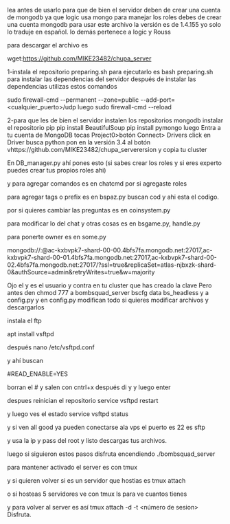 lea antes de usarlo
para que de bien el servidor deben de crear una cuenta de mongodb
ya que logic usa mongo para manejar los roles
debes de crear una cuenta mongodb para usar este archivo la versión
es de 1.4.155 yo solo lo traduje en español. lo demás pertenece a logic y Rouss

para descargar el archivo es 

wget:https://github.com/MIKE23482/chupa_server

1-instala el repositorio preparing.sh para ejecutarlo es bash preparing.sh para instalar las dependencias del servidor
después de instalar las dependencias utilizas estos comandos

sudo firewall-cmd --permanent --zone=public --add-port=<cualquier_puerto>/udp
luego sudo firewall-cmd --reload

2-para que les de bien el servidor instalen los repositorios mongodb
instalar el repositorio pip
pip install BeautifulSoup
pip install pymongo
luego Entra a tu cuenta de MongoDB tocas
Project0>botón Connect> Drivers click en Driver busca python pon en la versión 3.4 al botón vhttps://github.com/MIKE23482/chupa_serverersion y copia tu cluster

En DB_manager.py ahí pones esto (si sabes crear los roles y si eres experto puedes crear tus propios roles ahi)

y para agregar comandos es en chatcmd por si agregaste roles

para agregar tags o prefix es en bspaz.py buscan cod y ahi esta el codigo.

por si quieres cambiar las preguntas es en coinsystem.py

para modificar lo del chat y otras cosas es en bsgame.py, handle.py

para ponerte owner es en some.py

mongodb://<user>:<password>@ac-kxbvpk7-shard-00-00.4bfs7fa.mongodb.net:27017,ac-kxbvpk7-shard-00-01.4bfs7fa.mongodb.net:27017,ac-kxbvpk7-shard-00-02.4bfs7fa.mongodb.net:27017/?ssl=true&replicaSet=atlas-njbxzk-shard-0&authSource=admin&retryWrites=true&w=majority

Ojo el <user> y <password> es el usuario y contra en tu cluster que has creado la clave
Pero antes den chmod 777 a bombsquad_server bscfg data bs_headless y a config.py y en config.py modifican todo
si quieres modificar archivos y descargarlos

instala el ftp

apt install vsftpd

después nano /etc/vsftpd.conf

y ahí buscan

#READ_ENABLE=YES

borran el # y salen con cntrl+x después di y y luego enter

despues reinician el repositorio service vsftpd restart

y luego ves el estado service vsftpd status

y si ven all good ya pueden conectarse ala vps
el puerto es 22 es sftp

y usa la ip y pass del root y listo descargas tus archivos.

luego si siguieron estos pasos disfruta encendiendo ./bombsquad_server

para mantener activado el server es con tmux

y si quieren volver si es un servidor que hostias es tmux attach 

o si hosteas 5 servidores ve con tmux ls para ve cuantos tienes

y para volver al server es así tmux attach -d -t <número de sesion>
Disfruta.
